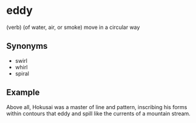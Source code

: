 # eddy

(verb) (of water, air, or smoke) move in a circular way

## Synonyms

+ swirl
+ whirl
+ spiral

## Example

Above all, Hokusai was a master of line and pattern, inscribing his forms within contours that eddy and spill like the currents of a mountain stream.

